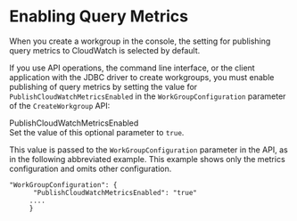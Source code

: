 # Enabling Query Metrics<a name="athena-cloudwatch-metrics-enable"></a>

When you create a workgroup in the console, the setting for publishing query metrics to CloudWatch is selected by default\.

If you use API operations, the command line interface, or the client application with the JDBC driver to create workgroups, you must enable publishing of query metrics by setting the value for `PublishCloudWatchMetricsEnabled` in the `WorkGroupConfiguration` parameter of the `CreateWorkgroup` API:

PublishCloudWatchMetricsEnabled  
Set the value of this optional parameter to `true`\.

This value is passed to the `WorkGroupConfiguration` parameter in the API, as in the following abbreviated example\. This example shows only the metrics configuration and omits other configuration\.

```
"WorkGroupConfiguration": { 
      "PublishCloudWatchMetricsEnabled": "true"
     ....
     }
```